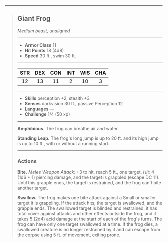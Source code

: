 ***
> ## Giant Frog
> *Medium beast, unaligned*
> 
> ***
> 
> - **Armor Class** 11
> - **Hit Points** 18 (4d8)
> - **Speed** 30 ft., swim 30 ft.
> 
> ***
> 
> |STR|DEX|CON|INT|WIS|CHA|
> |:---:|:---:|:---:|:---:|:---:|:---:|
> |12|13|11|2|10|3|
> 
> ***
> 
> - **Skills** perception +2, stealth +3
> - **Senses** darkvision 30 ft., passive Perception 12
> - **Languages** —
> - **Challenge** 1/4 (50 xp)
> 
> ***
> 
> **Amphibious.** The frog can breathe air and water
> 
> **Standing Leap.** The frog's long jump is up to 20 ft. and its high jump is up to 10 ft., with or without a running start.
> 
> ***
> 
> ### Actions
> **Bite.** *Melee Weapon Attack:* +3 to hit, reach 5 ft., one target. *Hit:* 4 (1d6 + 1) piercing damage, and the target is grappled (escape DC 11). Until this grapple ends, the target is restrained, and the frog can't bite another target.
> 
> **Swallow.** The frog makes one bite attack against a Small or smaller target it is grappling. If the attack hits, the target is swallowed, and the grapple ends. The swallowed target is blinded and restrained, it has total cover against attacks and other effects outside the frog, and it takes 5 (2d4) acid damage at the start of each of the frog's turns. The frog can have only one target swallowed at a time. If the frog dies, a swallowed creature is no longer restrained by it and can escape from the corpse using 5 ft. of movement, exiting prone.